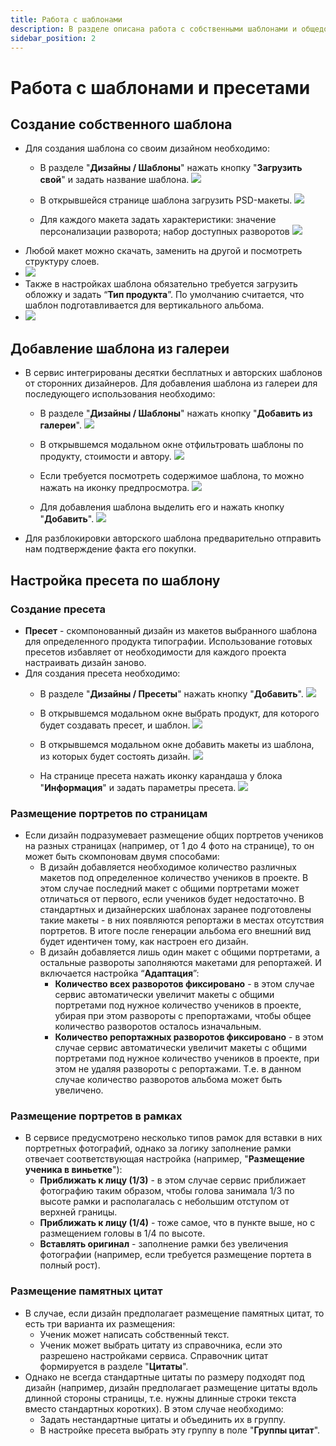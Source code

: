 ```yaml
---
title: Работа с шаблонами
description: В разделе описана работа с собственными шаблонами и общедоступными из галереи
sidebar_position: 2
---
```

# Работа с шаблонами и пресетами
## Создание собственного шаблона
* Для создания шаблона со своим дизайном необходимо:
    + В разделе "__Дизайны / Шаблоны__" нажать кнопку "__Загрузить свой__" и задать название шаблона.
    ![](../_media/design/upload-template.png)
    
    + В открывшейся странице шаблона загрузить PSD-макеты.
    ![](../_media/design/upload-mockups.png)
    
    + Для каждого макета задать характеристики: значение персонализации разворота; набор доступных разворотов
    ![](../_media/design/mockup-settings.png)
* Любой макет можно скачать, заменить на другой и посмотреть структуру слоев.
* ![](../_media/design/mockup-actions.png)
* Также в настройках шаблона обязательно требуется загрузить обложку и задать “__Тип продукта__”. По умолчанию считается, что шаблон подготавливается для вертикального альбома.
* ![](../_media/design/template-type.png)

## Добавление шаблона из галереи
* В сервис интегрированы десятки бесплатных и авторских шаблонов от сторонних дизайнеров. Для добавления шаблона из галереи для последующего использования необходимо:
    + В разделе "__Дизайны / Шаблоны__" нажать кнопку "__Добавить из галереи__".
    ![](../_media/design/add-template.png)

    + В открывшемся модальном окне отфильтровать шаблоны по продукту, стоимости и автору.
    ![](../_media/design/filter-template.png)

    + Если требуется посмотреть содержимое шаблона, то можно нажать на иконку предпросмотра.
    ![](../_media/design/preview-template.png)

    + Для добавления шаблона выделить его и нажать кнопку "__Добавить__".
    ![](../_media/design/select-template.png)
* Для разблокировки авторского шаблона предварительно отправить нам подтверждение факта его покупки.

## Настройка пресета по шаблону
### Создание пресета
* __Пресет__ - скомпонованный дизайн из макетов выбранного шаблона для определенного продукта типографии. Использование готовых пресетов избавляет от необходимости для каждого проекта настраивать дизайн заново.
* Для создания пресета необходимо:
    + В разделе "__Дизайны / Пресеты__" нажать кнопку "__Добавить__".
    ![](../_media/design/add-preset.png)

    + В открывшемся модальном окне выбрать продукт, для которого будет создавать пресет, и шаблон.
    ![](../_media/design/select-template-for-preset.png)
    
    + В открывшемся модальном окне добавить макеты из шаблона, из которых будет состоять дизайн.
    ![](../_media/design/select-mockups-for-preset.png)
    
    + На странице пресета нажать иконку карандаша у блока "__Информация__" и задать параметры пресета.
    ![](../_media/design/edit-preset-info.png)
    
### Размещение портретов по страницам
* Если дизайн подразумевает размещение общих портретов учеников на разных страницах (например, от 1 до 4 фото на странице), то он может быть скомпоновам двумя способами:
    + В дизайн добавляется необходимое количество различных макетов под определенное количество учеников в проекте. В этом случае последний макет с общими портретами может отличаться от первого, если учеников будет недостаточно. В стандартных и дизайнерских шаблонах заранее подготовлены такие макеты - в них появляются репортажи в местах отсутствия портретов. В итоге после генерации альбома его внешний вид будет идентичен тому, как настроен его дизайн.
    + В дизайн добавляется лишь один макет с общими портретами, а остальные развороты заполняются макетами для репортажей. И включается настройка “__Адаптация__”:
        + __Количество всех разворотов фиксировано__ - в этом случае сервис автоматически увеличит макеты с общими портретами под нужное количество учеников в проекте, убирая при этом развороты с препортажами, чтобы общее количество разворотов осталось изначальным.
        + __Количество репортажных разворотов фиксировано__  - в этом случае сервис автоматически увеличит макеты с общими портретами под нужное количество учеников в проекте, при этом не удаляя развороты с репортажами. Т.е. в данном случае количество разворотов альбома может быть увеличено.
### Размещение портретов в рамках
* В сервисе предусмотрено несколько типов рамок для вставки в них портретных фотографий, однако за логику заполнение рамки отвечает соответствующая настройка (например, "__Размещение ученика в виньетке__"):
    + __Приближать к лицу (1/3)__ - в этом случае сервис приближает фотографию таким образом, чтобы голова занимала 1/3 по высоте рамки и располагалась с небольшим отступом от верхней границы.
    + __Приближать к лицу (1/4)__ - тоже самое, что в пункте выше, но с размещением головы в 1/4 по высоте.
    + __Вставлять оригинал__ - заполнение рамки без увеличения фотографии (например, если требуется размещение портета в полный рост).

### Размещение памятных цитат
* В случае, если дизайн предполагает размещение памятных цитат, то есть три варианта их размещения:
    + Ученик может написать собственный текст.
    + Ученик может выбрать цитату из справочника, если это разрешено настройками сервиса. Справочник цитат формируется в разделе "__Цитаты__".
* Однако не всегда стандартные цитаты по размеру подходят под дизайн (например, дизайн предполагает размещение цитаты вдоль длинной стороны страницы, т.е. нужны длинные строки текста вместо стандартных коротких). В этом случае необходимо:
    + Задать нестандартные цитаты и объединить их в группу.
    + В настройке пресета выбрать эту группу в поле "__Группы цитат__".